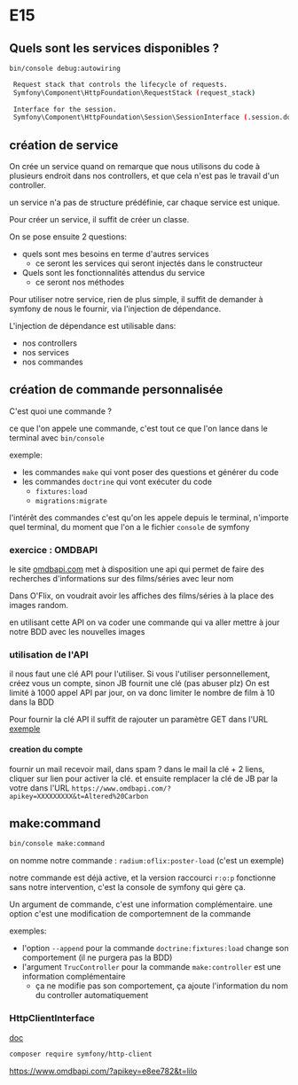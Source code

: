 # E15

## Quels sont les services disponibles ?

```bash
bin/console debug:autowiring

 Request stack that controls the lifecycle of requests.
 Symfony\Component\HttpFoundation\RequestStack (request_stack)
 
 Interface for the session.
 Symfony\Component\HttpFoundation\Session\SessionInterface (.session.do-not-use) - deprecated
```

## création de service

On crée un service quand on remarque que nous utilisons du code à plusieurs endroit dans nos controllers, et que cela n'est pas le travail d'un controller.

un service n'a pas de structure prédéfinie, car chaque service est unique.

Pour créer un service, il suffit de créer un classe.

On se pose ensuite 2 questions:

* quels sont mes besoins en terme d'autres services
  * ce seront les services qui seront injectés dans le constructeur
* Quels sont les fonctionnalités attendus du service
  * ce seront nos méthodes

Pour utiliser notre service, rien de plus simple, il suffit de demander à symfony de nous le fournir, via l'injection de dépendance.

L'injection de dépendance est utilisable dans:

* nos controllers
* nos services
* nos commandes

## création de commande personnalisée

C'est quoi une commande ?

ce que l'on appele une commande, c'est tout ce que l'on lance dans le terminal avec `bin/console`

exemple:

* les commandes `make` qui vont poser des questions et générer du code
* les commandes `doctrine` qui vont exécuter du code
  * `fixtures:load`
  * `migrations:migrate`

l'intérêt des commandes c'est qu'on les appele depuis le terminal, n'importe quel terminal, du moment que l'on a le fichier `console` de symfony

### exercice : OMDBAPI

le site [omdbapi.com](https://www.omdbapi.com/) met à disposition une api qui permet de faire des recherches d'informations sur des films/séries avec leur nom

Dans O'Flix, on voudrait avoir les affiches des films/séries à la place des images random.

en utilisant cette API on va coder une commande qui va aller mettre à jour notre BDD avec les nouvelles images

### utilisation de l'API

il nous faut une clé API pour l'utiliser.
Si vous l'utiliser personnellement, créez vous un compte, sinon JB fournit une clé (pas abuser plz)
On est limité à 1000 appel API par jour, on va donc limiter le nombre de film à 10 dans la BDD

Pour fournir la clé API il suffit de rajouter un paramètre GET dans l'URL
[exemple](https://www.omdbapi.com/?apikey=a93b767b&t=Altered%20Carbon)

#### creation du compte

fournir un mail
recevoir mail, dans spam ?
dans le mail la clé + 2 liens, cliquer sur lien pour activer la clé.
et ensuite remplacer la clé de JB par la votre dans l'URL `https://www.omdbapi.com/?apikey=XXXXXXXXX&t=Altered%20Carbon`

## make:command

```bash
bin/console make:command
```

on nomme notre commande : `radium:oflix:poster-load` (c'est un exemple)

notre commande est déjà active, et la version raccourci `r:o:p` fonctionne sans notre intervention, c'est la console de symfony qui gère ça.

Un argument de commande, c'est une information complémentaire.
une option c'est une modification de comportemnent de la commande

exemples:

* l'option `--append` pour la commande `doctrine:fixtures:load` change son comportement (il ne purgera pas la BDD)
* l'argument `TrucController` pour la commande `make:controller` est une information complémentaire
  * ça ne modifie pas son comportement, ça ajoute l'information du nom du controller automatiquement

### HttpClientInterface

[doc](https://symfony.com/doc/5.4/http_client.html)

```bash
composer require symfony/http-client
```






https://www.omdbapi.com/?apikey=e8ee782&t=lilo